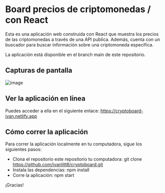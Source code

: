 # Board precios de criptomonedas / con React 

Esta es una aplicación web construida con React que muestra los precios de las criptomonedas a través de una API publica. Además, cuenta con un buscador para buscar información sobre una criptomoneda específica.

La aplicación está disponible en el branch main de este repositorio.

## Capturas de pantalla
![image](https://user-images.githubusercontent.com/70293887/230802038-f15d6e8f-a3c3-4817-a8e1-dd93a4edd59c.png)

## Ver la aplicación en línea
Puedes acceder a ella en el siguiente enlace: https://cryptoboard-ivan.netlify.app

## Cómo correr la aplicación
Para correr la aplicación localmente en tu computadora, sigue los siguientes pasos:

- Clona el repositorio este repositorio tu computadora: git clone https://github.com/ivanlitt8/cryptoboard.git
- Instala las dependencias: npm install
- Corre la aplicación: npm start

¡Gracias!
